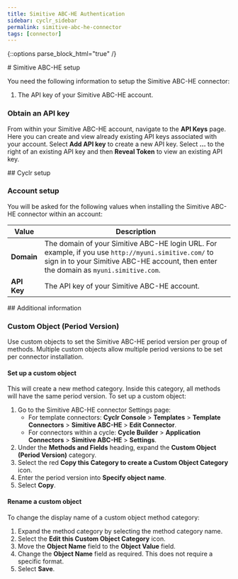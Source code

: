 ```yaml
---
title: Simitive ABC-HE Authentication
sidebar: cyclr_sidebar
permalink: simitive-abc-he-connector
tags: [connector]
---
```

{::options parse_block_html="true" /}
<section class="card">
# Simitive ABC-HE setup

You need the following information to setup the Simitive ABC-HE connector:

1. The API key of your Simitive ABC-HE account.

### Obtain an API key

From within your Simitive ABC-HE account, navigate to the **API Keys** page. Here you can create and view already existing API keys associated with your account. Select **Add API key** to create a new API key. Select **...** to the right of an existing API key and then **Reveal Token** to view an existing API key.


</section>
<section class="card">
## Cyclr setup

### Account setup

You will be asked for the following values when installing the Simitive ABC-HE connector within an account:

| Value       | Description                                                                                                                                                                                   |
| ----------- | --------------------------------------------------------------------------------------------------------------------------------------------------------------------------------------------- |
| **Domain**  | The domain of your Simitive ABC-HE login URL. For example, if you use `http://myuni.simitive.com/` to sign in to your Simitive ABC-HE account, then enter the domain as `myuni.simitive.com`. |
| **API Key** | The API key of your Simitive ABC-HE account.                                                                                                                                                  |


</section>
<section class="card">
## Additional information

### Custom Object (Period Version)

Use custom objects to set the Simitive ABC-HE period version per group of methods. Multiple custom objects allow multiple period versions to be set per connector installation.

#### Set up a custom object

This will create a new method category. Inside this category, all methods will have the same period version. To set up a custom object:

1. Go to the Simitive ABC-HE connector Settings page:
    - For template connectors: **Cyclr Console** > **Templates** > **Template Connectors** > **Simitive ABC-HE** > **Edit Connector**.
    - For connectors within a cycle: **Cycle Builder** > **Application Connectors** > **Simitive ABC-HE** > **Settings**.
2. Under the **Methods and Fields** heading, expand the **Custom Object (Period Version)** category.
3. Select the red **Copy this Category to create a Custom Object Category** icon.
4. Enter the period version into **Specify object name**.
5. Select **Copy**.

#### Rename a custom object

To change the display name of a custom object method category:

1. Expand the method category by selecting the method category name.
2. Select the **Edit this Custom Object Category** icon.
3. Move the **Object Name** field to the **Object Value** field.
4. Change the **Object Name** field as required. This does not require a specific format.
5. Select **Save**.

</section>
